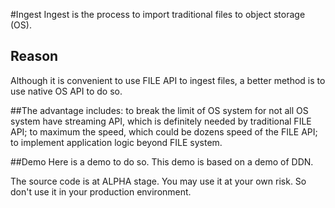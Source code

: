 #Ingest
Ingest is the process to import traditional files to object storage (OS).

## Reason
Although it is convenient to use FILE API to ingest files, a better method is to  use native OS API to do so. 

##The advantage includes:
  to break the limit of OS system for not all OS system have streaming API, which is definitely needed by traditional FILE API;
  to maximum the speed, which could be dozens speed of the FILE API;
  to implement application logic beyond FILE system.

##Demo
Here is a demo to do so. This demo is based on a demo of DDN.

The source code is at ALPHA stage. You may use it at your own risk. So don't use it in your production environment.
